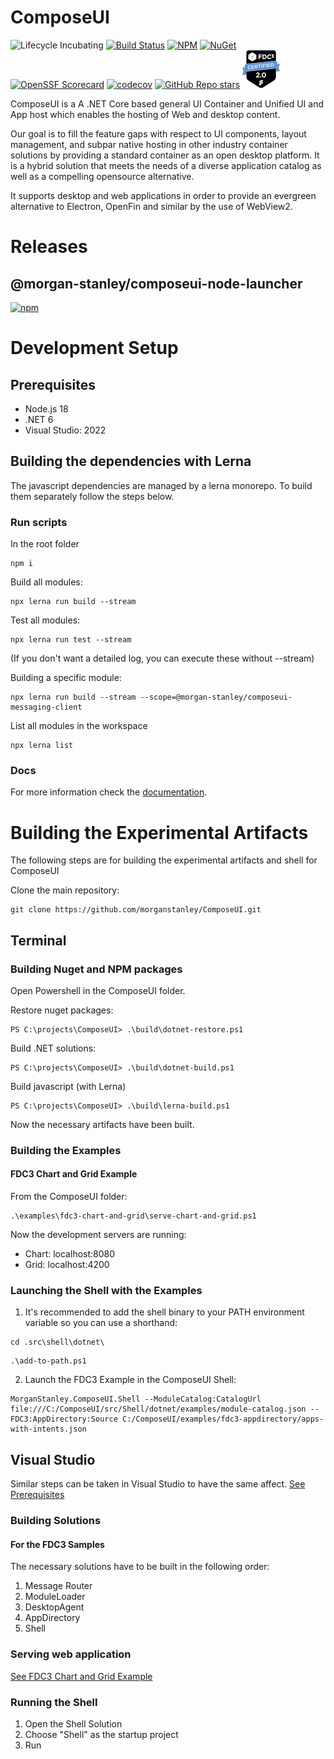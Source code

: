 <!-- Morgan Stanley makes this available to you under the Apache License, Version 2.0 (the "License"). You may obtain a copy of the License at http://www.apache.org/licenses/LICENSE-2.0. See the NOTICE file distributed with this work for additional information regarding copyright ownership. Unless required by applicable law or agreed to in writing, software distributed under the License is distributed on an "AS IS" BASIS, WITHOUT WARRANTIES OR CONDITIONS OF ANY KIND, either express or implied. See the License for the specific language governing permissions and limitations under the License. -->

ComposeUI
=========

![Lifecycle Incubating](https://badgen.net/badge/Lifecycle/Incubating/yellow) [![Build Status](https://github.com/MorganStanley/ComposeUI/actions/workflows/continuous-integration.yml/badge.svg?event=push)](https://github.com/MorganStanley/ComposeUI/actions/workflows/continuous-integration.yml)
[![NPM](https://img.shields.io/npm/v/@morgan-stanley/composeui-node-launcher)](https://www.npmjs.com/package/@morgan-stanley/composeui-node-launcher)
[![NuGet](https://img.shields.io/nuget/v/MorganStanley.ComposeUI.svg?style=flat)](https://www.nuget.org/packages/MorganStanley.ComposeUI/)
[![OpenSSF Scorecard](https://api.securityscorecards.dev/projects/github.com/morganstanley/ComposeUI/badge)](https://securityscorecards.dev/viewer/?uri=github.com/morganstanley/ComposeUI)
[![codecov](https://codecov.io/gh/MorganStanley/ComposeUI/branch/main/graph/badge.svg)](https://codecov.io/gh/MorganStanley/ComposeUI)
[![GitHub Repo stars](https://img.shields.io/github/stars/morganstanley/ComposeUI?style=social)](https://github.com/morganstanley/ComposeUI)
[![FDC3 2.0 certified](site/static/images/certified-2.0.png)](https://www.finos.org/press/fdc3-2.0-blackrock-morgan-stanley-lead-charge)

ComposeUI is a A .NET Core based general UI Container and Unified UI and App host which enables the hosting of Web and desktop content.

Our goal is to fill the feature gaps with respect to UI components, layout management, and subpar native hosting in other industry container solutions by providing a standard container as an open desktop platform. It is a hybrid solution that meets the needs of a diverse application catalog as well as a compelling opensource alternative.

It supports desktop and web applications in order to provide an evergreen alternative to Electron, OpenFin and similar by the use of WebView2.

# Releases
## @morgan-stanley/composeui-node-launcher

[![npm](https://img.shields.io/npm/v/@morgan-stanley/composeui-node-launcher)](https://www.npmjs.com/package/@morgan-stanley/composeui-node-launcher)


# Development Setup
## Prerequisites
* Node.js 18
* .NET 6
* Visual Studio: 2022

## Building the dependencies with Lerna

The javascript dependencies are managed by a lerna monorepo. To build them separately follow the steps below.

### Run scripts

In the root folder
```
npm i
```

Build all modules:
```
npx lerna run build --stream
```
Test all modules:
```
npx lerna run test --stream
```
(If you don't want a detailed log, you can execute these without --stream)

Building a specific module:
```
npx lerna run build --stream --scope=@morgan-stanley/composeui-messaging-client
```

List all modules in the workspace
```
npx lerna list
```

### Docs

For more information check the [documentation](https://lerna.js.org/docs/api-reference/commands).


# Building the Experimental Artifacts

The following steps are for building the experimental artifacts and shell for ComposeUI

Clone the main repository:
```
git clone https://github.com/morganstanley/ComposeUI.git
```
## Terminal

### Building Nuget and NPM packages

Open Powershell in the ComposeUI folder.

Restore nuget packages:

```
PS C:\projects\ComposeUI> .\build\dotnet-restore.ps1
```

Build .NET solutions:

```
PS C:\projects\ComposeUI> .\build\dotnet-build.ps1
```
Build javascript (with Lerna)

```
PS C:\projects\ComposeUI> .\build\lerna-build.ps1
```

Now the necessary artifacts have been built.

### Building the Examples

#### FDC3 Chart and Grid Example

From the ComposeUI folder:

```
.\examples\fdc3-chart-and-grid\serve-chart-and-grid.ps1
```
Now the development servers are running:
* Chart: localhost:8080
* Grid: localhost:4200

### Launching the Shell with the Examples

1. It's recommended to add the shell binary to your PATH environment variable so you can use a shorthand:

```
cd .src\shell\dotnet\
```
```
.\add-to-path.ps1
```
2. Launch the FDC3 Example in the ComposeUI Shell:

```
MorganStanley.ComposeUI.Shell --ModuleCatalog:CatalogUrl file:///C:/ComposeUI/src/Shell/dotnet/examples/module-catalog.json --FDC3:AppDirectory:Source C:/ComposeUI/examples/fdc3-appdirectory/apps-with-intents.json
```

## Visual Studio

Similar steps can be taken in Visual Studio to have the same affect.
 [See Prerequisites](##Prerequisites)

### Building Solutions
#### For the FDC3 Samples

The necessary solutions have to be built in the following order:
1. Message Router
2. ModuleLoader
3. DesktopAgent
4. AppDirectory
5. Shell

### Serving web application

[See FDC3 Chart and Grid Example](####FDC3-Chart-and-Grid-Example)

### Running the Shell
1. Open the Shell Solution
2. Choose "Shell" as the startup project
3. Run
